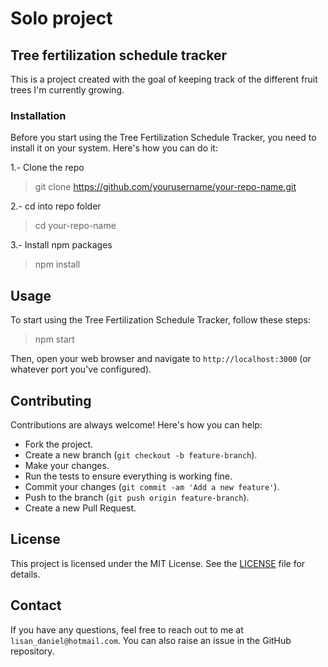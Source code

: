 # Solo project

## Tree fertilization schedule tracker

This is a project created with the goal of keeping track of the different fruit trees I'm currently growing.

### Installation
Before you start using the Tree Fertilization Schedule Tracker, you need to install it on your system. Here's how you can do it:


1.- Clone the repo
> git clone https://github.com/yourusername/your-repo-name.git

2.- cd into repo folder
<!-- -->
> cd your-repo-name

3.- Install npm packages
<!-- -->
> npm install

## Usage

To start using the Tree Fertilization Schedule Tracker, follow these steps:

> npm start

Then, open your web browser and navigate to `http://localhost:3000` (or whatever port you've configured).
## Contributing

Contributions are always welcome! Here's how you can help:

- Fork the project.
- Create a new branch (`git checkout -b feature-branch`).
- Make your changes.
- Run the tests to ensure everything is working fine.
- Commit your changes (`git commit -am 'Add a new feature'`).
- Push to the branch (`git push origin feature-branch`).
- Create a new Pull Request.

## License

This project is licensed under the MIT License. See the [LICENSE](LICENSE.md) file for details.

## Contact

If you have any questions, feel free to reach out to me at `lisan_daniel@hotmail.com`. You can also raise an issue in the GitHub repository.

